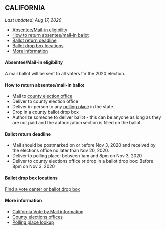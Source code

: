 ## CALIFORNIA

*Last updated: Aug 17, 2020*

* [Absentee/Mail-in eligibility](#absenteemail-in-eligibility)
* [How to return absentee/mail-in ballot](#how-to-return-absenteemail-in-ballot)
* [Ballot return deadline](#ballot-return-deadline)
* [Ballot drop box locations](#ballot-drop-box-locations)
* [More information](#more-information)


#### Absentee/Mail-in eligibility
A mail ballot will be sent to all voters for the 2020 election.


#### How to return absentee/mail-in ballot
* Mail to [county election office](https://www.sos.ca.gov/elections/voting-resources/county-elections-offices/)
* Deliver to county election office
* Deliver in-person to any [polling place](https://www.sos.ca.gov/elections/polling-place/) in the state
* Drop in a county ballot drop box
* Authorize someone to deliver ballot - this can be anyone as long as they are not
paid and the authorization section is filled on the ballot.


#### Ballot return deadline
* Mail should be postmarked on or before Nov 3, 2020 and received by the elections office no later than Nov 20, 2020.
* Deliver to polling place: between 7am and 8pm on Nov 3, 2020
* Deliver to county elections office or drop in a ballot drop box: Before 8pm on Nov 3, 2020


#### Ballot drop box locations
[Find a vote center or ballot drop box](https://www.sos.ca.gov/elections/voters-choice-act/vca-voting-locations/)


#### More information
* [California Vote by Mail information](https://www.sos.ca.gov/elections/voter-registration/vote-mail/vbm-nov2020-general-election/#vote-by-mail)
* [County elections offices](https://www.sos.ca.gov/elections/voting-resources/county-elections-offices/)
* [Polling place lookup](https://www.sos.ca.gov/elections/polling-place/)

